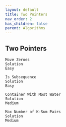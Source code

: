 ```yaml
---
layout: default
title: Two Pointers
nav_order: 2
has_children: false
parent: Algorithms
---
```


## Two Pointers

	Move Zeroes
	Solution
	Easy

	Is Subsequence
	Solution
	Easy

	Container With Most Water
	Solution
	Medium

	Max Number of K-Sum Pairs
	Solution
	Medium
